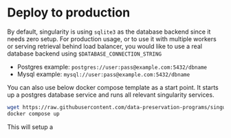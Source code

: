 # Deploy to production

By default, singularity is using `sqlite3` as the database backend since it needs zero setup. For production usage, or to use it with multiple workers or serving retrieval behind load balancer, you would like to use a real database backend using `$DATABASE_CONNECTION_STRING`

* Postgres example: `postgres://user:pass@example.com:5432/dbname`
* Mysql example: `mysql://user:pass@example.com:5432/dbname`

You can also use below docker compose template as a start point. It starts up a postgres database service and runs all relevant singularity services.

```bash
wget https://raw.githubusercontent.com/data-preservation-programs/singularity/main/docker-compose.yml
docker compose up
```

This will setup a&#x20;

